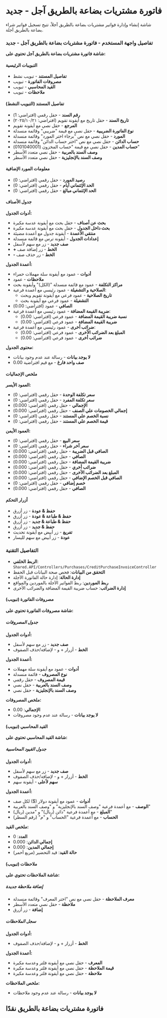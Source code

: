 # فاتورة مشتريات بضاعة بالطريق آجل - جديد
شاشة إنشاء وإدارة فواتير مشتريات بضاعة بالطريق آجلاً، تتيح تسجيل فواتير شراء بضاعة بالطريق آجلة.

### تفاصيل واجهة المستخدم - فاتورة مشتريات بضاعة بالطريق آجل - جديد
**شاشة فاتورة مشتريات بضاعة بالطريق آجل تحتوي على:**

#### التبويبات الرئيسية
- **تفاصيل المستند** - تبويب نشط
- **مصروفات الفاتورة** - تبويب
- **القيد المحاسبي** - تبويب
- **ملاحظات** - تبويب

#### تفاصيل المستند (التبويب النشط)
- **رقم السند** - حقل رقمي (افتراضي: 1)
- **تاريخ السند** - حقل تاريخ مع أيقونة تقويم (افتراضي: ٢٠٢٥/١٠/٢١)
- **المرجع** - حقل نصي مع أيقونة تقويم
- **نوع الفاتورة الضريبية** - حقل نصي مع قيمة "ضريبي" وقائمة منسدلة
- **المورد** - حقل نصي مع نص "برجاء اختر المورد" وقائمة منسدلة
- **حساب الدائن** - حقل نصي مع نص "اختر حساب الدائن" وقائمة منسدلة
- **حساب المدين** - حقل نصي مع قيمة "حساب المخزون (0101040001)"
- **وصف السند بالعربية** - حقل نصي متعدد الأسطر
- **وصف السند بالإنجليزية** - حقل نصي متعدد الأسطر

#### معلومات المورد الإضافية
- **رصيد المورد** - حقل رقمي (افتراضي: 0)
- **الحد الإئتماني أيام** - حقل رقمي (افتراضي: 0)
- **الحد الإئتماني مبالغ** - حقل رقمي (افتراضي: 0)

#### جدول الأصناف
**أدوات الجدول:**
- **بحث عن أصناف** - حقل بحث مع أيقونة عدسة مكبرة
- **بحث داخل الجدول** - حقل بحث مع أيقونة عدسة مكبرة
- **منتقي الأعمدة** - أيقونة جدول مع أعمدة مضيئة
- **إعدادات الجدول** - أيقونة ترس مع قائمة منسدلة
- **صف جديد** - زر مع سهم لأسفل
- **+ الخط** - زر إضافة صف
- **- الخط** - زر حذف صف

**أعمدة الجدول:**
- **أدوات** - عمود مع أيقونة سلة مهملات حمراء
- **ملاحظات** - عمود
- **مراكز التكلفة** - عمود مع قائمة منسدلة "(الكل)" وأيقونة بحث
- **الصلاحية و التشغيلة** - عمود رئيسي مع أعمدة فرعية:
  - **تاريخ الصلاحية** - عمود فرعي مع أيقونة تقويم وبحث
  - **التشغيلة** - عمود فرعي مع أيقونة بحث
- **الصافي** - عمود (افتراضي: 0.00)
- **ضريبة القيمة المضافة** - عمود رئيسي مع أعمدة فرعية:
  - **نسبة ضريبة القيمة المضافة** - عمود فرعي (افتراضي: 0.00)
  - **ضريبة القيمة المضافة** - عمود فرعي (افتراضي: 0.00)
- **ضرائب أخرى** - عمود رئيسي مع أعمدة فرعية:
  - **المبلغ بعد الضرائب الأخرى** - عمود فرعي (افتراضي: 0.00)
  - **ضرائب أخرى** - عمود فرعي (افتراضي: 0.00)

**محتوى الجدول:**
- **لا يوجد بيانات** - رسالة عند عدم وجود بيانات
- **صف واحد فارغ** - مع قيم افتراضية 0.00

#### ملخص الإجماليات
**العمود الأيسر:**
- **سعر تكلفة الوحدة** - حقل رقمي (افتراضي: 0)
- **سعر تكلفة المفرد** - حقل رقمي (افتراضي: 0)
- **الإجمالي** - حقل رقمي (افتراضي: 0.000)
- **إجمالي الخصومات علي الصنف** - حقل رقمي (افتراضي: 0.000)
- **نسبة الخصم علي المستند** - حقل رقمي (افتراضي: 0)
- **قيمة الخصم علي المستند** - حقل رقمي (افتراضي: 0)

**العمود الأيمن:**
- **سعر البيع** - حقل رقمي (افتراضي: 0)
- **سعر آخر شراء** - حقل رقمي (افتراضي: 0)
- **الصافي قبل الضريبة** - حقل رقمي (افتراضي: 0.000)
- **الصافي** - حقل رقمي (افتراضي: 0.000)
- **ضريبة القيمة المضافة** - حقل رقمي (افتراضي: 0.000)
- **ضرائب أخري** - حقل رقمي (افتراضي: 0.000)
- **المبلغ بعد الضرائب الأخرى** - حقل رقمي (افتراضي: 0.000)
- **الصافي قبل الخصم الإضافي** - حقل رقمي (افتراضي: 0.000)
- **خصم إضافي** - حقل رقمي (افتراضي: 0)
- **الصافي** - حقل رقمي (افتراضي: 0.000)

#### أزرار التحكم
- **حفظ & عودة** - زر أزرق
- **حفظ & طباعة & عودة** - زر أزرق
- **حفظ & طباعة & جديد** - زر أزرق
- **حفظ & جديد** - زر أزرق
- **تفريغ** - زر أبيض مع أيقونة تحديث
- **عودة** - زر أبيض مع سهم لليسار

### التفاصيل التقنية
- **الربط الخلفي**: `Shared.API/Controllers/Purchases/CreditPurchaseInvoiceController`
- **التحقق من البيانات**: فحص صحة البيانات قبل الحفظ
- **إدارة الحالة**: إدارة حالة الفاتورة الآجلة
- **ربط الموردين**: ربط الفواتير الآجلة بالموردين والمواقع
- **إدارة الضرائب**: حساب ضريبة القيمة المضافة والضرائب الأخرى

#### مصروفات الفاتورة (تبويب)
**شاشة مصروفات الفاتورة تحتوي على:**

##### جدول المصروفات
**أدوات الجدول:**
- **صف جديد** - زر مع سهم لأسفل
- **الخط** - أزرار + و - لإضافة/حذف الصفوف

**أعمدة الجدول:**
- **أدوات** - عمود مع أيقونة سلة مهملات
- **نوع المصروف** - قائمة منسدلة
- **قيمة المصروف** - حقل رقمي
- **وصف السند بالعربية** - حقل نصي
- **وصف السند بالإنجليزية** - حقل نصي

**ملخص المصروفات:**
- **الإجمالي**: 0.00
- **لا يوجد بيانات** - رسالة عند عدم وجود مصروفات

#### القيد المحاسبي (تبويب)
**شاشة القيد المحاسبي تحتوي على:**

##### جدول القيود المحاسبية
**أدوات الجدول:**
- **صف جديد** - زر مع سهم لأسفل
- **الخط** - أزرار + و - لإضافة/حذف الصفوف
- **سهم لأعلى** - أيقونة سهم

**أعمدة الجدول:**
- **أدوات** - عمود مع أيقونة دولار ($) لكل صف
- **الوصف** - مع أعمدة فرعية "وصف السند بالإنجليزية" و "وصف السند بالعربية"
- **المبلغ** - مع أعمدة فرعية "دائن (ريال)" و "مدين (ريال)"
- **الحساب** - مع أعمدة فرعية "الحساب" و "م" (رقم السطر)

**ملخص القيد:**
- **العدد**: 0
- **إجمالي الدائن**: 0.000
- **إجمالي المدين**: 0.000
- **حالة القيد**: قيد التحضير (مربع أحمر)

#### ملاحظات (تبويب)
**شاشة الملاحظات تحتوي على:**

##### إضافة ملاحظة جديدة
- **معرف الملاحظة** - حقل نصي مع نص "اختر المعرف" وقائمة منسدلة
- **ملاحظة** - حقل نصي متعدد الأسطر
- **إضافة** - زر أزرق

##### سجل الملاحظات
**أدوات الجدول:**
- **الخط** - أزرار + و - لإضافة/حذف الصفوف

**أعمدة الجدول:**
- **المعرف** - حقل نصي مع أيقونة فلتر وعدسة مكبرة
- **قيمة الملاحظة** - حقل نصي مع أيقونة فلتر وعدسة مكبرة
- **ملاحظة** - حقل نصي مع أيقونة فلتر وعدسة مكبرة

**ملخص الملاحظات:**
- **لا يوجد بيانات** - رسالة عند عدم وجود ملاحظات
## فاتورة مشتريات بضاعة بالطريق نقدًا
